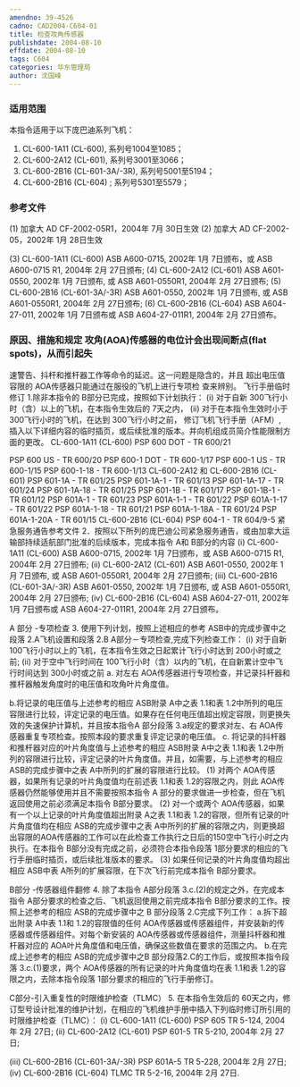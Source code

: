 ```yaml
---
amendno: 39-4526
cadno: CAD2004-C604-01
title: 检查攻角传感器
publishdate: 2004-08-10
effdate: 2004-08-10
tags: C604
categories: 华东管理局
author: 沈国峰
---
```


### 适用范围 
本指令适用于以下庞巴迪系列飞机：
1. CL-600-1A11 (CL-600), 系列号1004至1085；
2. CL-600-2A12 (CL-601), 系列号3001至3066；
3. CL-600-2B16 (CL-601-3A/-3R), 系列号5001至5194；
4. CL-600-2B16 (CL-604) ; 系列号5301至5579；

### 参考文件
(1) 加拿大 AD CF-2002-05R1，2004年 7月 30日生效
 (2) 加拿大 AD CF-2002-05，2002年 1月 28日生效 

(3) CL-600-1A11 (CL-600) ASB A600-0715, 2002年 1月 7日颁布，或 ASB A600-0715 R1, 2004年 2月 27日颁布; 
(4) CL-600-2A12 (CL-601) ASB A601-0550, 2002年 1月 7日颁布, 或 ASB A601-0550R1, 2004年 2月 27日颁布; 
(5) CL-600-2B16 (CL-601-3A/-3R) ASB A601-0550, 2002年 1月 7日颁布, 或 ASB A601-0550R1, 2004年 2月 27日颁布; 
(6) CL-600-2B16 (CL-604) ASB A604-27-011, 2002年 1月 7日颁布或 ASB A604-27-011R1, 2004年 2月 27日颁布。


### 原因、措施和规定 攻角(AOA)传感器的电位计会出现间断点(flat spots)，从而引起失
速警告、抖杆和推杆器工作等命令的延迟。这一问题是隐含的，并且
超出电压值容限的 AOA传感器只能通过在服役的飞机上进行专项检
查来辨别。 
飞行手册临时修订 
1.除非本指令的 B部分已完成，按照如下计划执行： 
(i) 对于自新 300飞行小时（含）以上的飞机，在本指令生效后的 7天之内， 
(ii) 对于在本指令生效时小于 300飞行小时的飞机，在达到 300飞行小时之前， 修订飞机飞行手册（AFM）, 插入以下详细内容的临时插页，或后续批准的版本。并向机组成员简介性能限制方面的更改。 CL-600-1A11 (CL-600) PSP 600 DOT - TR 600/21 

PSP 600 US - TR 600/20 PSP 600-1 DOT - TR 600-1/17 PSP 600-1 US - TR 600-1/15 PSP 600-1-18 - TR 600-1/13 
CL-600-2A12 和 
CL-600-2B16 (CL-601) PSP 601-1A - TR 601/25 PSP 601-1A-1 - TR 601/13 PSP 601-1A-17 - TR 601/24 PSP 601-1A-18 - TR 601/25 PSP 601-1B - TR 601/17 PSP 601-1B-1 - TR 601/12 PSP 601A-1 - TR 601/23 PSP 601A-1-1 - TR 601/22 PSP 601A-1-17 - TR 601/22 PSP 601A-1-18 - TR 601/21 PSP 601A-1-18A - TR 601/24 PSP 601A-1-20A - TR 601/15 
CL-600-2B16 (CL-604) PSP 604-1 - TR 604/9-5 紧急服务通告参考文件 
2．按照以下所列的庞巴迪公司紧急服务通告，或由加拿大运输部持续适航部门批准的后续版本，完成本指令 A和 B部分的内容 
(i) CL-600-1A11 (CL-600)    ASB A600-0715, 2002年 1月 7日颁布，或 ASB A600-0715 R1, 2004年 2月 27日颁布; 
 (ii) CL-600-2A12 (CL-601)  ASB A601-0550, 2002年 1月 7日颁布, 或 ASB A601-0550R1, 2004年 2月 27日颁布; 
(iii) CL-600-2B16 (CL-601-3A/-3R)  ASB A601-0550, 2002年 1月 7日颁布, 或 ASB A601-0550R1, 2004年 2月 27日颁布; 
 (iv) CL-600-2B16 (CL-604)  ASB A604-27-011, 2002年 1月 7日颁布或 ASB A604-27-011R1, 2004年 2月 27日颁布。 

A 部分 -专项检查 
3. 使用下列计划，按照上述相应的参考 ASB中的完成步骤中之段落 
2.A飞机设置和段落 2.B A部分－专项检查,完成下列检查工作： 
(i) 对于自新 100飞行小时以上的飞机，在本指令生效之日起累计飞行小时达到 200小时或之前;
 (ii) 对于空中飞行时间在 100飞行小时（含）以内的飞机，在自新累计空中飞行时间达到 300小时或之前 
a. 对左右 AOA传感器进行专项检查，并记录抖杆器和推杆器触发角度时的电压值和攻角叶片角度值。

  b.将记录的电压值与上述参考的相应 ASB附录 A中之表 1.1和表 
1.2中所列的电压容限进行比较，评定记录的电压值。如果存在任何电压值超出规定容限，则更换失效的失速保护计算机，并且按本指令A 部分段落 3.a规定的要求对左、右 AOA传感器重复专项检查。按照本段的要求重复评定记录的电压值。 
c. 将记录的抖杆器和推杆器对应的叶片角度值与上述参考的相应 ASB附录 A中之表 1.1和表 1.2中所列的容限进行比较，评定记录的叶片角度值。并且，如需要，与上述参考的相应 ASB的完成步骤中之表 A中所列的扩展的容限进行比较。 
(1) 对两个 AOA传感器，如果所有记录的叶片角度值均在前述表 
1.1和表 1.2的容限之内，则此 AOA传感器仍然能够使用并且不需要按照本指令 A 部分的要求做进一步检查，但在飞机返回使用之前必须满足本指令 B部分要求。 
(2) 对一个或两个 AOA传感器，如果有一个以上记录的叶片角度值超出附录 A之表 1.1和表 1.2的容限，但所有记录的叶片角度值均在相应 ASB的完成步骤中之表 A中所列的扩展的容限之内，则更换超出容限的AOA传感器的工作可以在此检查工作执行之日后的150空中飞行小时之内执行。在本指令 B部分没有完成之前，必须符合本指令段落 1部分要求的相应的飞行手册临时插页，或后续批准版本的要求。
 (3) 如果任何记录的叶片角度值均超出相应 ASB中表 A所列的扩展容限，在下次飞行前完成本指令 B部分要求。 

B部分 -传感器组件翻修 
4. 除了本指令 A部分段落 3.c.(2)的规定之外，在完成本指令 A部分要求的检查之后、飞机返回使用之前完成本指令 B部分要求的工作。按照上述参考的相应 ASB的完成步骤中之 B 部分段落 2.C完成下列工作： 
a.拆下超出附录 A中表 1.1和 1.2的容限值的任何 AOA传感器或传感器组件，并安装新的传感器或传感器组件。对每个新安装的 AOA传感器或传感器组件，测量抖杆器和推杆器对应的 AOA叶片角度值和电压值，确保这些数值在要求的范围之内。 
  b.在完成上述参考的相应 ASB的完成步骤中之B 部分段落2.C的工作后，或按照本指令段落 3.c.(1)要求，两个 AOA传感器的所有记录的叶片角度值均在表 1.1和表 1.2的容限之内，去除本指令段落 1部分要求的相应的飞行手册修订。 

C部分-引入重复性的时限维护检查（TLMC） 
5. 在本指令生效后的 60天之内，修订型号设计批准的维护计划，在相应的飞机维护手册中插入下列临时修订所引用的时限维护检查（TLMC）： 
(i) CL-600-1A11 (CL-600) PSP 605 TR 5-124, 2004年 2月 27日; 
(ii) CL-600-2A12 (CL-601) PSP 601-5 TR 5-210, 2004年 2月 27日; 

  (iii) CL-600-2B16 (CL-601-3A/-3R) PSP 601A-5 TR 5-228, 2004年 2月 27日; 
(iv) CL-600-2B16 (CL-604) TLMC TR 5-2-16, 2004年 2月 27日.
